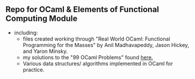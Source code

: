 
## Repo for OCaml & Elements of Functional Computing Module
- including: 
    - files created working through "Real World OCaml: Functional 
      Programming for the Masses" by Anil Madhavapeddy, Jason Hickey, 
      and Yaron Minsky.
    - my solutions to the "99 OCaml Problems" found [here.](https://ocaml.org/learn/tutorials/99problems.html)
    - Various data structures/ algorithms implemented in OCaml for practice.


